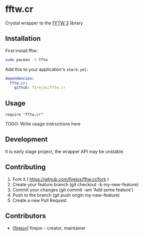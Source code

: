 # fftw.cr

Crystal wrapper to the [FFTW 3](http://www.fftw.org) library

## Installation

First install fftw:

```bash
sudo pacman -S fftw
```

Add this to your application's `shard.yml`:

```yaml
dependencies:
  fftw.cr:
    github: firejox/fftw.cr
```

## Usage

```crystal
require "fftw.cr"
```

TODO: Write usage instructions here

## Development

It is early stage project, the wrapper API may be unstable.

## Contributing

1. Fork it ( https://github.com/firejox/fftw.cr/fork )
2. Create your feature branch (git checkout -b my-new-feature)
3. Commit your changes (git commit -am 'Add some feature')
4. Push to the branch (git push origin my-new-feature)
5. Create a new Pull Request

## Contributors

- [[firejox]](https://github.com/firejox) firejox - creator, maintainer
